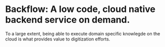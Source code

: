 # Backflow: A low code, cloud native backend service on demand. 

To a large extent, being able to execute domain specific knowlegde on the cloud is what provides value to digitization efforts. 
